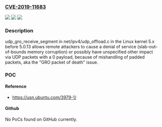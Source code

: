 ### [CVE-2019-11683](https://cve.mitre.org/cgi-bin/cvename.cgi?name=CVE-2019-11683)
![](https://img.shields.io/static/v1?label=Product&message=n%2Fa&color=blue)
![](https://img.shields.io/static/v1?label=Version&message=n%2Fa&color=blue)
![](https://img.shields.io/static/v1?label=Vulnerability&message=n%2Fa&color=brighgreen)

### Description

udp_gro_receive_segment in net/ipv4/udp_offload.c in the Linux kernel 5.x before 5.0.13 allows remote attackers to cause a denial of service (slab-out-of-bounds memory corruption) or possibly have unspecified other impact via UDP packets with a 0 payload, because of mishandling of padded packets, aka the "GRO packet of death" issue.

### POC

#### Reference
- https://usn.ubuntu.com/3979-1/

#### Github
No PoCs found on GitHub currently.

